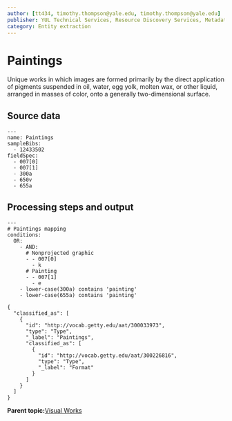 ```yaml
---
author: [tt434, timothy.thompson@yale.edu, timothy.thompson@yale.edu]
publisher: YUL Technical Services, Resource Discovery Services, Metadata Services Unit
category: Entity extraction
---
```


# Paintings

Unique works in which images are formed primarily by the direct application of pigments suspended in oil, water, egg yolk, molten wax, or other liquid, arranged in masses of color, onto a generally two-dimensional surface.

## Source data

```
---
name: Paintings
sampleBibs:
  - 12433502
fieldSpec: 
  - 007[0]
  - 007[1]
  - 300a
  - 650v
  - 655a
```

## Processing steps and output

```
---
# Paintings mapping
conditions:
  OR:
    - AND:    
      # Nonprojected graphic
      - - 007[0]
        - k
      # Painting
      - - 007[1]
        - e
    - lower-case(300a) contains 'painting'
    - lower-case(655a) contains 'painting'
```

```
{
  "classified_as": [
    {
      "id": "http://vocab.getty.edu/aat/300033973",
      "type": "Type",
      "_label": "Paintings",
      "classified_as": [
        {
          "id": "http://vocab.getty.edu/aat/300226816",
          "type": "Type",
          "_label": "Format"
        }
      ]
    }
  ]    		
}
```

**Parent topic:**[Visual Works](../../concepts/supertypes/imageformats.md)

